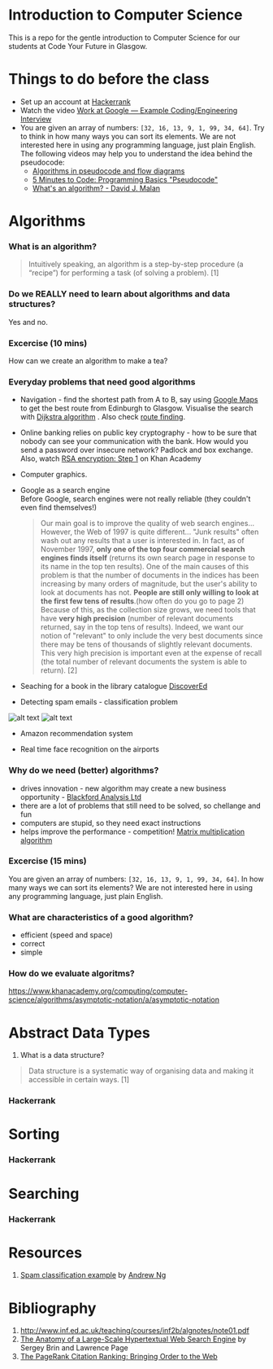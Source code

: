 # Introduction to Computer Science
This is a repo for the gentle introduction to Computer Science for our students at Code Your Future in Glasgow. 

# Things to do before the class
* Set up an account at [Hackerrank](https://www.hackerrank.com/)
* Watch the video [Work at Google — Example Coding/Engineering Interview](https://www.youtube.com/watch?v=XKu_SEDAykw)
* You are given an array of numbers: `[32, 16, 13, 9, 1, 99, 34, 64]`. Try to think in how many ways you can sort its elements. We are not interested here in using any programming language, just plain English. The following videos may help you to understand the idea behind the pseudocode: 
  - [Algorithms in pseudocode and flow diagrams](https://www.youtube.com/watch?v=XDWw4Ltfy5w)
  - [5 Minutes to Code: Programming Basics "Pseudocode"](https://www.youtube.com/watch?v=HhBrkpTqzqg)
  - [What's an algorithm? - David J. Malan](https://www.youtube.com/watch?v=6hfOvs8pY1k)

# Algorithms

### What is an algorithm?  
  > Intuitively speaking, an algorithm is a step-by-step procedure (a “recipe”) for
  > performing a task (of solving a problem). [1]
  
### Do we REALLY need to learn about algorithms and data structures?

  Yes and no. 
  
### Excercise (10 mins)
How can we create an algorithm to make a tea? 
  
### Everyday problems that need good algorithms
  
  - Navigation - find the shortest path from A to B, say using [Google Maps](https://www.google.co.uk/maps/dir/Edinburgh/Glasgow/@55.938524,-3.9995526,10z/data=!3m1!4b1!4m13!4m12!1m5!1m1!1s0x4887b800a5982623:0x64f2147b7ce71727!2m2!1d-3.188267!2d55.953252!1m5!1m1!1s0x488815562056ceeb:0x71e683b805ef511e!2m2!1d-4.251806!2d55.864237) to get the best route from Edinburgh to Glasgow. Visualise the search with [Dijkstra algorithm](https://qiao.github.io/PathFinding.js/visual/)  . Also check [route finding](https://www.khanacademy.org/computing/computer-science/algorithms/intro-to-algorithms/a/route-finding).

  - Online banking relies on public key cryptography - how to be sure that nobody can see your communication with the bank. How would you send a password over insecure network? Padlock and box exchange. Also, watch [RSA encryption: Step 1](https://www.khanacademy.org/computing/computer-science/cryptography/modern-crypt/v/intro-to-rsa-encryption) on Khan Academy
  
  - Computer graphics.  
  
  - Google as a search engine  
  Before Google, search engines were not really reliable (they couldn't even find themselves!)
    
    > Our main goal is to improve the quality of web search engines... However, the Web of 1997 is quite different... "Junk results"  often wash out any results that a user is interested in. In fact, as of November 1997, **only one of the top four commercial search engines finds itself** (returns its own search page in response to its name in the top ten results). One of the main causes of this problem is that the number of documents in the indices has been increasing by many orders of magnitude, but the user's ability to look at documents has not. **People are still only willing to look at the first few tens of results**.(how often do you go to page 2) Because of this, as the collection size grows, we need tools that have **very high precision** (number of relevant documents returned, say in the top tens of results). Indeed, we want our notion of "relevant" to only include the very best documents since there may be tens of thousands of slightly relevant documents. This very high precision is important even at the expense of recall (the total number of relevant documents the system is able to return). [2] 
    

  - Seaching for a book in the library catalogue [DiscoverEd](https://discovered.ed.ac.uk/)
  
  - Detecting spam emails - classification problem   
  
  ![alt text](http://www.revotas.com/blog/wp-content/uploads/2012/01/outlook-junk-e-mail.jpg "Spam")
  ![alt text](http://2.bp.blogspot.com/-xFzQcc77w2M/UBFM8zsVn_I/AAAAAAAAAQk/3EP4HUhGY1o/s1600/spam+classification.png "Spam classifier")  
  - Amazon recommendation system
  
  - Real time face recognition on the airports

### Why do we need (better) algorithms? 
  - drives innovation - new algorithm may create a new business opportunity - [Blackford Analysis Ltd](http://www.research-innovation.ed.ac.uk/Entrepreneurs/Enterprise-showcase/Blackford-Analysis-Ltd)
  - there are a lot of problems that still need to be solved, so chellange and fun
  - computers are stupid, so they need exact instructions
  - helps improve the performance - competition! [Matrix multiplication algorithm](https://en.wikipedia.org/wiki/Matrix_multiplication_algorithm)
    
### Excercise (15 mins)
You are given an array of numbers: `[32, 16, 13, 9, 1, 99, 34, 64]`. In how many ways we can sort its elements? We are not interested here in using any programming language, just plain English. 
    
### What are characteristics of a good algorithm? 
  - efficient (speed and space)
  - correct
  - simple
### How do we evaluate algoritms? 

https://www.khanacademy.org/computing/computer-science/algorithms/asymptotic-notation/a/asymptotic-notation

# Abstract Data Types

1. What is a data structure?
  > Data structure is a systematic way of organising data and
  > making it accessible in certain ways. [1]

### Hackerrank

# Sorting

### Hackerrank

# Searching

### Hackerrank

# Resources
1. [Spam classification example](https://www.youtube.com/watch?v=4rdqvEtu8Ts) by [Andrew Ng](https://en.wikipedia.org/wiki/Andrew_Ng) 

# Bibliography

1. http://www.inf.ed.ac.uk/teaching/courses/inf2b/algnotes/note01.pdf
2. [The Anatomy of a Large-Scale Hypertextual Web Search Engine](http://infolab.stanford.edu/~backrub/google.html) by Sergey Brin and Lawrence Page
3. [The PageRank Citation Ranking: Bringing Order to the Web](http://ilpubs.stanford.edu:8090/422/1/1999-66.pdf)
